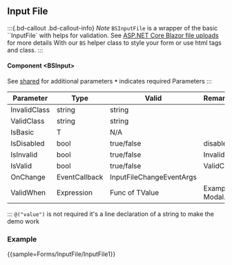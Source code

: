 ﻿## Input File
:::{.bd-callout .bd-callout-info}
*Note* `BSInputFile` is a wrapper of the basic ``InputFile` with helps for validation. See [ASP.NET Core Blazor file uploads](https://docs.microsoft.com/en-us/aspnet/core/blazor/file-uploads?view=aspnetcore-6.0&pivots=server) for more details
With our <code>BS</code> helper class to style your form or use html tags and class.
:::
#### Component \<BSInput\>
See [shared](forms/shared) for additional parameters
**`*`** indicates required Parameters
:::


| Parameter    | Type          | Valid                    | Remarks/Output                    | 
|--------------|---------------|--------------------------|-----------------------------------|
| InvalidClass | string        | string                   |                                   | {.table-striped .p-2}
| ValidClass   | string        | string                   |                                   |
| IsBasic      | T             | N/A                      |                                   |
| IsDisabled   | bool          | true/false               | disabled                          |
| IsInvalid    | bool          | true/false               | InvalidClass                      |
| IsValid      | bool          | true/false               | ValidClass                        |
| OnChange     | EventCallback | InputFileChangeEventArgs |
| ValidWhen    | Expression    | Func of TValue           | Example @(() => Modal.HasFile)    |
:::
`@("value")` is not required it's a line declaration of a string to make the demo work

### Example

{{sample=Forms/InputFile/InputFile1}}

